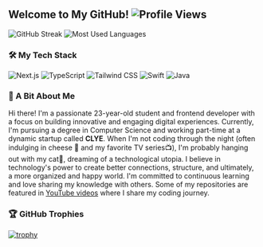 ## Welcome to My GitHub! ![Profile Views](https://komarev.com/ghpvc/?username=AnnaH00k&color=blueviolet&style=flat-square)
![GitHub Streak](https://github-readme-streak-stats.herokuapp.com/?user=AnnaH00k&theme=radical) ![Most Used Languages](https://github-readme-stats.vercel.app/api/top-langs/?username=AnnaH00k&layout=compact&theme=radical)

### 🛠️ My Tech Stack
![Next.js](https://img.shields.io/badge/Next.js-000000?style=for-the-badge&logo=nextdotjs&logoColor=white)
![TypeScript](https://img.shields.io/badge/TypeScript-007ACC?style=for-the-badge&logo=typescript&logoColor=white)
![Tailwind CSS](https://img.shields.io/badge/TailwindCSS-38B2AC?style=for-the-badge&logo=tailwind-css&logoColor=white)
![Swift](https://img.shields.io/badge/Swift-FA7343?style=for-the-badge&logo=swift&logoColor=white)
![Java](https://img.shields.io/badge/Java-007396?style=for-the-badge&logo=java&logoColor=white)

### 🎉 A Bit About Me
Hi there! I'm a passionate 23-year-old student and frontend developer with a focus on building innovative and engaging digital experiences. Currently, I'm pursuing a degree in Computer Science and working part-time at a dynamic startup called **CLYE**.
When I'm not coding through the night (often indulging in cheese 🧀 and my favorite TV series📺), I'm probably hanging out with my cat🐄, dreaming of a technological utopia. I believe in technology's power to create better connections, structure, and ultimately, a more organized and happy world.
I'm committed to continuous learning and love sharing my knowledge with others. Some of my repositories are featured in [YouTube videos](https://www.youtube.com/@hooked0nTech) where I share my coding journey.


### 🏆 GitHub Trophies
[![trophy](https://github-profile-trophy.vercel.app/?username=AnnaH00k)](https://github.com/ryo-ma/github-profile-trophy)







